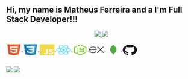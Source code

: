 ## Hi, my name is Matheus Ferreira and a I'm Full Stack Developer!!!


<div align="center">
  <a href="https://github.com/MatheuspFerreira">
  <img 
      height="180em"
      src="https://github-readme-stats.vercel.app/api?username=MatheuspFerreira&show_icons=true&include_all_commits=true&count_private=true"
   />
  <img height="180em" src="https://github-readme-stats.vercel.app/api/top-langs/?username=MatheuspFerreira&layout=compact&langs_count=7&theme=ligth"/>
</div>
<div style="display: inline_block"><br>
  <img align="center" alt="Matheus Ferreira - HTML" height="30" width="40" src="https://raw.githubusercontent.com/devicons/devicon/master/icons/html5/html5-original.svg">
  <img align="center" alt="Matheus Ferreira -CSS" height="30" width="40" src="https://raw.githubusercontent.com/devicons/devicon/master/icons/css3/css3-original.svg">
  <img align="center" alt="Matheus Ferreira -Js" height="30" width="40" src="https://raw.githubusercontent.com/devicons/devicon/master/icons/javascript/javascript-plain.svg">
    <img align="center" alt="Matheus Ferreira -React" height="30" width="40" src="https://raw.githubusercontent.com/devicons/devicon/master/icons/react/react-original.svg">
  <img align="center" alt="Matheus Ferreira -NodeJs" height="30" width="40" src="https://raw.githubusercontent.com/devicons/devicon/master/icons/nodejs/nodejs-plain.svg">
  <img align="center" alt="Matheus Ferreira -Express" height="30" width="40" src="https://raw.githubusercontent.com/devicons/devicon/master/icons/express/express-original.svg">
    <img align="center" alt="JMatheus Ferreira -MongoDB" height="30" width="40" src="https://raw.githubusercontent.com/devicons/devicon/master/icons/mongodb/mongodb-plain.svg">
  <img align="center" alt="Matheus Ferreira -Github" height="30" width="40" src="https://raw.githubusercontent.com/devicons/devicon/master/icons/github/github-original.svg">
</div>

  ##

<div> 
  <a href = "mailto:alves.mfp@gmail.com"><img src="https://img.shields.io/badge/-Gmail-%23333?style=for-the-badge&logo=gmail&logoColor=white" target="_blank"></a>
  <a href="https://www.linkedin.com/in/matheus-ferreira-0a4554212/" target="_blank"><img src="https://img.shields.io/badge/-LinkedIn-%230077B5?style=for-the-badge&logo=linkedin&logoColor=white" target="_blank"></a> 


</div>
